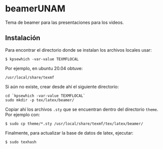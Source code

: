# beamerUNAM
Tema de beamer para las presentaciones para los videos.

## Instalación
Para encontrar el directorio donde se instalan los archivos locales usar:

```
$ kpsewhich -var-value TEXMFLOCAL
```

Por ejemplo, en ubuntu 20.04 obtuve:

```
/usr/local/share/texmf
```

Si aún no existe, crear desde ahí el siguiente directorio:

```
cd `kpsewhich -var-value TEXMFLOCAL`
sudo mkdir -p tex/latex/beamer/
```

Copiar ahí los archivos `.sty` que se encuentran dentro del directorio `theme`.  Por ejemplo con:

```
$ sudo cp theme/*.sty /usr/local/share/texmf/tex/latex/beamer/
```

Finalmente, para actualizar la base de datos de latex, ejecutar:

```
$ sudo texhash
```
